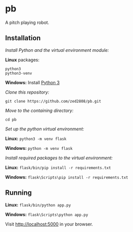 # pb
A pitch playing robot.

## Installation
*Install Python and the virtual environment module:*

**Linux** packages:
```
python3
python3-venv
```

**Windows:**
Install [Python 3](https://www.python.org/downloads/)

*Clone this repository:*
```
git clone https://github.com/zed2808/pb.git
```

*Move to the containing directory:*
```
cd pb
```

*Set up the python virtual environment:*

**Linux:** ```python3 -m venv flask```

**Windows:** ```python -m venv flask```

*Install required packages to the virtual environment:*

**Linux:** ```flask/bin/pip install -r requirements.txt```

**Windows:** ```flask\Scripts\pip install -r requirements.txt```

## Running
**Linux:** ```flask/bin/python app.py```

**Windows:** ```flask\Scripts\python app.py```

Visit [http://localhost:5000](http://localhost:5000) in your browser.
